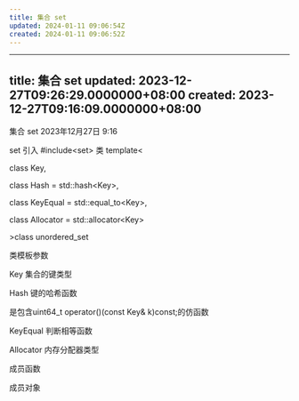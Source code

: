 ```yaml
---
title: 集合 set
updated: 2024-01-11 09:06:54Z
created: 2024-01-11 09:06:52Z
---
```


---
title: 集合 set
updated: 2023-12-27T09:26:29.0000000+08:00
created: 2023-12-27T09:16:09.0000000+08:00
---

集合 set
2023年12月27日
9:16

set
引入
\#include\<set\>
类
template\<

class Key,

class Hash = std::hash\<Key\>,

class KeyEqual = std::equal_to\<Key\>,

class Allocator = std::allocator\<Key\>

\>class unordered_set

类模板参数

Key 集合的键类型

Hash 键的哈希函数

是包含uint64_t operator()(const Key& k)const;的仿函数

KeyEqual 判断相等函数

Allocator 内存分配器类型

成员函数

成员对象
